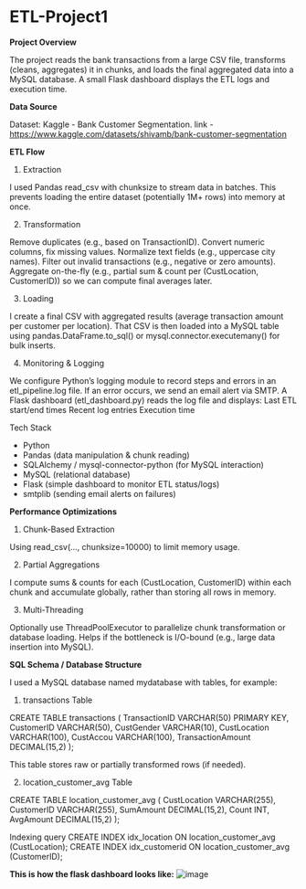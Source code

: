 # ETL-Project1



**Project Overview**

The project reads the bank transactions from a large CSV file, transforms (cleans, aggregates) it in chunks, and loads the final aggregated data into a MySQL database. A small Flask dashboard displays the ETL logs and execution time.


**Data Source**

Dataset: Kaggle - Bank Customer Segmentation. link - https://www.kaggle.com/datasets/shivamb/bank-customer-segmentation


**ETL Flow**

1. Extraction

I used Pandas read_csv with chunksize to stream data in batches.
This prevents loading the entire dataset (potentially 1M+ rows) into memory at once.

2. Transformation

Remove duplicates (e.g., based on TransactionID).
Convert numeric columns, fix missing values.
Normalize text fields (e.g., uppercase city names).
Filter out invalid transactions (e.g., negative or zero amounts).
Aggregate on-the-fly (e.g., partial sum & count per (CustLocation, CustomerID)) so we can compute final averages later.

3. Loading

I create a final CSV with aggregated results (average transaction amount per customer per location).
That CSV is then loaded into a MySQL table using pandas.DataFrame.to_sql() or mysql.connector.executemany() for bulk inserts.

4. Monitoring & Logging

We configure Python’s logging module to record steps and errors in an etl_pipeline.log file.
If an error occurs, we send an email alert via SMTP.
A Flask dashboard (etl_dashboard.py) reads the log file and displays:
  Last ETL start/end times
  Recent log entries
  Execution time


Tech Stack
* Python 
* Pandas (data manipulation & chunk reading)
* SQLAlchemy / mysql-connector-python (for MySQL interaction)
* MySQL (relational database)
* Flask (simple dashboard to monitor ETL status/logs)
* smtplib (sending email alerts on failures)



**Performance Optimizations**

1. Chunk-Based Extraction

Using read_csv(..., chunksize=10000) to limit memory usage.

2. Partial Aggregations

I compute sums & counts for each (CustLocation, CustomerID) within each chunk and accumulate globally, rather than storing all rows in memory.

3. Multi-Threading

Optionally use ThreadPoolExecutor to parallelize chunk transformation or database loading.
Helps if the bottleneck is I/O-bound (e.g., large data insertion into MySQL).


**SQL Schema / Database Structure**

I used a MySQL database named mydatabase with tables, for example:

1. transactions Table

CREATE TABLE transactions (
    TransactionID VARCHAR(50) PRIMARY KEY,
    CustomerID VARCHAR(50),
    CustGender VARCHAR(10),
    CustLocation VARCHAR(100),
    CustAccou VARCHAR(100),
    TransactionAmount DECIMAL(15,2)
);

This table stores raw or partially transformed rows (if needed).

2. location_customer_avg Table

CREATE TABLE location_customer_avg (
    CustLocation VARCHAR(255),
    CustomerID VARCHAR(255),
    SumAmount DECIMAL(15,2),
    Count INT,
    AvgAmount DECIMAL(15,2)
);

Indexing query
CREATE INDEX idx_location ON location_customer_avg (CustLocation);
CREATE INDEX idx_customerid ON location_customer_avg (CustomerID);


**This is how the flask dashboard looks like:**
![image](https://github.com/user-attachments/assets/e7836a8c-ac6d-4ea8-89f7-840c1b490b1f)

